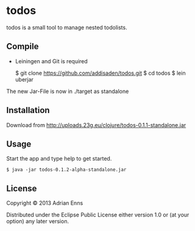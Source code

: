 # todos

todos is a small tool to manage nested todolists.

## Compile

- Leiningen and Git is required

    $ git clone https://github.com/addisaden/todos.git
    $ cd todos
    $ lein uberjar

The new Jar-File is now in ./target as standalone

## Installation

Download from http://uploads.23g.eu/clojure/todos-0.1.1-standalone.jar

## Usage

Start the app and type help to get started.

    $ java -jar todos-0.1.2-alpha-standalone.jar

## License

Copyright © 2013 Adrian Enns

Distributed under the Eclipse Public License either version 1.0 or (at
your option) any later version.
